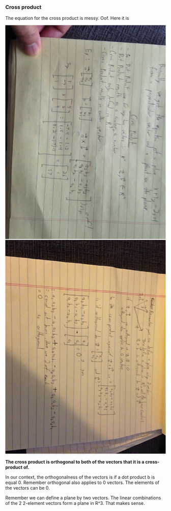 ### Cross product

The equation for the cross product is messy. Oof. Here it is

![lesson_18](lesson_18_1.jpeg)
![lesson_18_2](lesson_18_2.jpeg)

**The cross product is orthogonal to both of the vectors that it is a cross-product of.**

In our context, the orthogonalness of the vectors is if a dot product b is equal 0. Remember orthogonal also applies to 0 vectors. The elements of the vectors can be 0.

Remember we can define a plane by two vectors. The linear combinations of the 2 2-element vectors form a plane in R^3. That makes sense.
